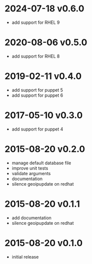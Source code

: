 # 2024-07-18 v0.6.0

* add support for RHEL 9

# 2020-08-06 v0.5.0

* add support for RHEL 8

# 2019-02-11 v0.4.0

* add support for puppet 5
* add support for puppet 6

# 2017-05-10 v0.3.0

* add support for puppet 4

# 2015-08-20 v0.2.0
* manage default database file
* improve unit tests
* validate arguments
* documentation
* silence geoipupdate on redhat
# 2015-08-20 v0.1.1
* add documentation
* silence geoipupdate on redhat
# 2015-08-20 v0.1.0
* initial release

